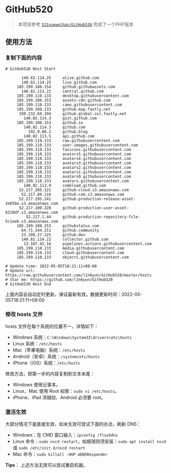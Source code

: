 # GitHub520

> 本项目参考   [`521xueweihan/GitHub520`](https://github.com/521xueweihan/GitHub520 ) 完成了一个PHP版本

## 使用方法

### 复制下面的内容

```text
# GitHub520 Host Start

       140.82.114.25     alive.github.com
       140.82.114.25     live.github.com
     185.199.108.154     github.githubassets.com
       140.82.113.22     central.github.com
     185.199.110.133     desktop.githubusercontent.com
     185.199.108.153     assets-cdn.github.com
     185.199.110.133     camo.githubusercontent.com
     185.199.108.133     github.map.fastly.net
      199.232.69.194     github.global.ssl.fastly.net
        140.82.114.3     gist.github.com
     185.199.108.153     github.io
        140.82.114.3     github.com
          192.0.66.2     github.blog
        140.82.113.5     api.github.com
     185.199.110.133     raw.githubusercontent.com
     185.199.110.133     user-images.githubusercontent.com
     185.199.110.133     favicons.githubusercontent.com
     185.199.110.133     avatars5.githubusercontent.com
     185.199.110.133     avatars4.githubusercontent.com
     185.199.110.133     avatars3.githubusercontent.com
     185.199.110.133     avatars2.githubusercontent.com
     185.199.110.133     avatars1.githubusercontent.com
     185.199.110.133     avatars0.githubusercontent.com
     185.199.110.133     avatars.githubusercontent.com
        140.82.113.9     codeload.github.com
      52.217.205.121     github-cloud.s3.amazonaws.com
       52.217.80.116     github-com.s3.amazonaws.com
      52.217.195.241     github-production-release-asset-2e65be.s3.amazonaws.com
      52.217.100.228     github-production-user-asset-6210df.s3.amazonaws.com
         52.217.1.44     github-production-repository-file-5c1aeb.s3.amazonaws.com
     185.199.108.153     githubstatus.com
       64.71.144.211     github.community
       23.100.27.125     github.dev
       140.82.114.22     collector.github.com
        13.107.42.16     pipelines.actions.githubusercontent.com
     185.199.110.133     media.githubusercontent.com
     185.199.110.133     cloud.githubusercontent.com
     185.199.110.133     objects.githubusercontent.com

# Update time: 2022-05-05T18:21:11+08:00
# Update url: https://raw.githubusercontent.com/l1n6yun/GitHub520/master/hosts
# Star me: https://github.com/l1n6yun/GitHub520
# GitHub520 Host End

```

上面内容会自动定时更新，保证最新有效。数据更新时间：2022-05-05T18:21:11+08:00

### 修改 hosts 文件

hosts 文件在每个系统的位置不一，详情如下：

- Windows 系统：`C:\Windows\System32\drivers\etc\hosts`
- Linux 系统：`/etc/hosts`
- Mac（苹果电脑）系统：`/etc/hosts`
- Android（安卓）系统：`/system/etc/hosts`
- iPhone（iOS）系统：`/etc/hosts`

修改方法，把第一步的内容复制到文本末尾：

- Windows 使用记事本。
- Linux、Mac 使用 Root 权限：`sudo vi /etc/hosts`。
- iPhone、iPad 须越狱、Android 必须要 root。

### 激活生效

大部分情况下是直接生效，如未生效可尝试下面的办法，刷新 DNS：

- Windows：在 CMD 窗口输入：`ipconfig /flushdns`
- Linux 命令：`sudo nscd restart`，如报错则须安装：`sudo apt install nscd` 或 `sudo /etc/init.d/nscd restart`
- Mac 命令：`sudo killall -HUP mDNSResponder`

**Tips**： 上述方法无效可以尝试重启机器。